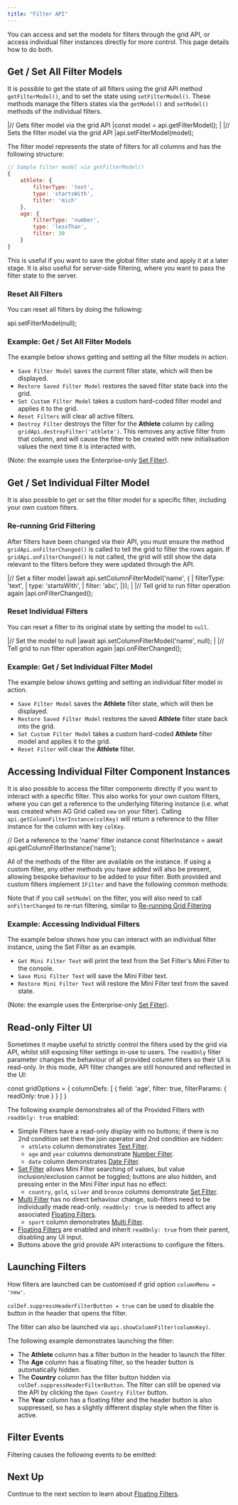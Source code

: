 ```yaml
---
title: "Filter API"
---
```


You can access and set the models for filters through the grid API, or access individual filter instances directly for more control. This page details how to do both.

## Get / Set All Filter Models

It is possible to get the state of all filters using the grid API method `getFilterModel()`, and to set the state using
`setFilterModel()`. These methods manage the filters states via the `getModel()` and `setModel()` methods of the
individual filters.

<api-documentation source='grid-api/api.json' section='filter' names='["getFilterModel", "setFilterModel"]'></api-documentation>

<snippet>
|// Gets filter model via the grid API
|const model = api.getFilterModel();
| 
|// Sets the filter model via the grid API
|api.setFilterModel(model);
</snippet>

The filter model represents the state of filters for all columns and has the following structure:

```js
// Sample filter model via getFilterModel()
{
    athlete: {
        filterType: 'text',
        type: 'startsWith',
        filter: 'mich'
    },
    age: {
        filterType: 'number',
        type: 'lessThan',
        filter: 30
    }
}
```

This is useful if you want to save the global filter state and apply it at a later stage. It is also useful for server-side filtering, where you want to pass the filter state to the server.

### Reset All Filters

You can reset all filters by doing the following:

<snippet>
api.setFilterModel(null);
</snippet>

### Example: Get / Set All Filter Models

The example below shows getting and setting all the filter models in action.

- `Save Filter Model` saves the current filter state, which will then be displayed.
- `Restore Saved Filter Model` restores the saved filter state back into the grid.
- `Set Custom Filter Model` takes a custom hard-coded filter model and applies it to the grid.
- `Reset Filters` will clear all active filters.
- `Destroy Filter` destroys the filter for the **Athlete** column by calling `gridApi.destroyFilter('athlete')`. This removes any active filter from that column, and will cause the filter to be created with new initialisation values the next time it is interacted with.

(Note: the example uses the Enterprise-only [Set Filter](/filter-set/)).

<grid-example title='Filter Model' name='filter-model' type='generated' options='{ "enterprise": true, "exampleHeight": 587, "modules": ["clientside", "menu", "filterpanel", "columnpanel", "setfilter"] }'></grid-example>

## Get / Set Individual Filter Model

It is also possible to get or set the filter model for a specific filter, including your own custom filters.

<api-documentation source='grid-api/api.json' section='filter' names='["getColumnFilterModel", "setColumnFilterModel"]'></api-documentation>

### Re-running Grid Filtering

After filters have been changed via their API, you must ensure the method `gridApi.onFilterChanged()` is called to tell the grid to filter the rows again. If `gridApi.onFilterChanged()` is not called, the grid will still show the data relevant to the filters before they were updated through the API.

<snippet transform="false">
|// Set a filter model
|await api.setColumnFilterModel('name', {
|    filterType: 'text',
|    type: 'startsWith',
|    filter: 'abc',
|});
|
|// Tell grid to run filter operation again
|api.onFilterChanged();
</snippet>

### Reset Individual Filters

You can reset a filter to its original state by setting the model to `null`.

<snippet transform="false">
|// Set the model to null
|await api.setColumnFilterModel('name', null);
| 
|// Tell grid to run filter operation again
|api.onFilterChanged();
</snippet>

### Example: Get / Set Individual Filter Model

The example below shows getting and setting an individual filter model in action.

- `Save Filter Model` saves the **Athlete** filter state, which will then be displayed.
- `Restore Saved Filter Model` restores the saved **Athlete** filter state back into the grid.
- `Set Custom Filter Model` takes a custom hard-coded **Athlete** filter model and applies it to the grid.
- `Reset Filter` will clear the **Athlete** filter.

<grid-example title='Individual Filter Model' name='filter-model-individual' type='generated' options='{ "enterprise": true, "exampleHeight": 587, "modules": ["clientside", "menu", "filterpanel", "columnpanel", "setfilter"] }'></grid-example>

## Accessing Individual Filter Component Instances

It is also possible to access the filter components directly if you want to interact with a specific filter. This also works for your own custom filters, where you can get a reference to the underlying filtering instance (i.e. what was created when AG Grid called `new` on your filter). Calling `api.getColumnFilterInstance(colKey)` will return a reference to the filter instance for the column with key `colKey`.

<api-documentation source='grid-api/api.json' section='filter' names='["getColumnFilterInstance"]'></api-documentation>

<snippet transform="false">
// Get a reference to the 'name' filter instance
const filterInstance = await api.getColumnFilterInstance('name');
</snippet>

All of the methods of the filter are available on the instance. If using a custom filter, any other methods you have added will also be present, allowing bespoke behaviour to be added to your filter. Both provided and custom filters implement `IFilter` and have the following common methods:

<interface-documentation interfaceName='IFilter' names='["isFilterActive", "getModel", "setModel"]' config='{"description":""}'></interface-documentation>

Note that if you call `setModel` on the filter, you will also need to call `onFilterChanged` to re-run filtering, similar to [Re-running Grid Filtering](/filter-api/#re-running-grid-filtering)

### Example: Accessing Individual Filters

The example below shows how you can interact with an individual filter instance, using the Set Filter as an example.

- `Get Mini Filter Text` will print the text from the Set Filter's Mini Filter to the console.
- `Save Mini Filter Text` will save the Mini Filter text.
- `Restore Mini Filter Text` will restore the Mini Filter text from the saved state.

(Note: the example uses the Enterprise-only [Set Filter](/filter-set/)).

<grid-example title='Accessing Individual Filters' name='filter-api' type='generated' options='{ "enterprise": true, "exampleHeight": 624, "modules": ["clientside", "setfilter", "menu", "columnpanel", "filterpanel"] }'></grid-example>

## Read-only Filter UI

Sometimes it maybe useful to strictly control the filters used by the grid via API, whilst still exposing filter settings in-use to users. The `readOnly` filter parameter changes the behaviour of all provided column filters so their UI is read-only. In this mode, API filter changes are still honoured and reflected in the UI:

<snippet>
const gridOptions = {
    columnDefs: [
        {
            field: 'age',
            filter: true,
            filterParams: {
                readOnly: true
            }
        }
    ]
}
</snippet>

The following example demonstrates all of the Provided Filters with `readOnly: true` enabled:
- Simple Filters have a read-only display with no buttons; if there is no 2nd condition set then the join operator and 2nd condition are hidden:
    - `athlete` column demonstrates [Text Filter](/filter-text/).
    - `age` and `year` columns demonstrate [Number Filter](/filter-number/).
    - `date` column demonstrates [Date Filter](/filter-date/).
- [Set Filter](/filter-set/) allows Mini Filter searching of values, but value inclusion/exclusion cannot be toggled; buttons are also hidden, and pressing enter in the Mini Filter input has no effect:
    - `country`, `gold`, `silver` and `bronze` columns demonstrate [Set Filter](/filter-set/).
- [Multi Filter](/filter-multi/) has no direct behaviour change, sub-filters need to be individually made read-only. `readOnly: true` is needed to affect any associated [Floating Filters](/floating-filters/).
    - `sport` column demonstrates [Multi Filter](/filter-multi/).
- [Floating Filters](/floating-filters/) are enabled and inherit `readOnly: true` from their parent, disabling any UI input.
- Buttons above the grid provide API interactions to configure the filters.

<grid-example title='Read-only Filter UI' name='filter-api-readonly' type='generated' options='{ "enterprise": true, "exampleHeight": 624, "modules": ["clientside", "setfilter", "menu", "columnpanel", "multifilter"] }'></grid-example>

## Launching Filters

How filters are launched can be customised if grid option `columnMenu = 'new'`.

`colDef.suppressHeaderFilterButton = true` can be used to disable the button in the header that opens the filter.

The filter can also be launched via `api.showColumnFilter(columnKey)`.

The following example demonstrates launching the filter:
- The **Athlete** column has a filter button in the header to launch the filter.
- The **Age** column has a floating filter, so the header button is automatically hidden.
- The **Country** column has the filter button hidden via `colDef.suppressHeaderFilterButton`. The filter can still be opened via the API by clicking the `Open Country Filter` button.
- The **Year** column has a floating filter and the header button is also suppressed, so has a slightly different display style when the filter is active.

<grid-example title='Launching Filters' name='launching-filters' type='generated' options='{ "modules": ["clientside"] }'></grid-example>

## Filter Events

Filtering causes the following events to be emitted:

<api-documentation source='grid-events/events.json' section='filter' names='["filterOpened", "filterChanged", "filterModified"]'></api-documentation>

## Next Up

Continue to the next section to learn about [Floating Filters](/floating-filters/).

